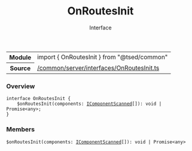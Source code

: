 
<header class="symbol-info-header"><h1 id="onroutesinit">OnRoutesInit</h1><label class="symbol-info-type-label interface">Interface</label></header>
<!-- summary -->
<section class="symbol-info"><table class="is-full-width"><tbody><tr><th>Module</th><td><div class="lang-typescript"><span class="token keyword">import</span> { OnRoutesInit }&nbsp;<span class="token keyword">from</span>&nbsp;<span class="token string">"@tsed/common"</span></div></td></tr><tr><th>Source</th><td><a href="https://github.com/Romakita/ts-express-decorators/blob/v4.17.6/src//common/server/interfaces/OnRoutesInit.ts#L0-L0">/common/server/interfaces/OnRoutesInit.ts</a></td></tr></tbody></table></section>
<!-- overview -->


### Overview


<pre><code class="typescript-lang "><span class="token keyword">interface</span> OnRoutesInit <span class="token punctuation">{</span>
    $<span class="token function">onRoutesInit</span><span class="token punctuation">(</span>components<span class="token punctuation">:</span> <a href="#api/common/server/icomponentscanned"><span class="token">IComponentScanned</span></a><span class="token punctuation">[</span><span class="token punctuation">]</span><span class="token punctuation">)</span><span class="token punctuation">:</span> <span class="token keyword">void</span> | Promise<<span class="token keyword">any</span>><span class="token punctuation">;</span>
<span class="token punctuation">}</span></code></pre>


<!-- Parameters -->

<!-- Description -->

<!-- Members -->







### Members



<div class="method-overview">
<pre><code class="typescript-lang ">$<span class="token function">onRoutesInit</span><span class="token punctuation">(</span>components<span class="token punctuation">:</span> <a href="#api/common/server/icomponentscanned"><span class="token">IComponentScanned</span></a><span class="token punctuation">[</span><span class="token punctuation">]</span><span class="token punctuation">)</span><span class="token punctuation">:</span> <span class="token keyword">void</span> | Promise<<span class="token keyword">any</span>></code></pre>
</div>









